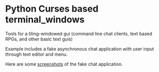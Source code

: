 # Python Curses based terminal_windows
Tools for a tiling-windowed gui (command line chat clients, text based RPGs, and other basic text guis)

Example includes a fake asynchronous chat application with user input through text editor and menu.

Here are some [screenshots](https://github.com/Permafacture/terminal_windows/issues/6) of the fake chat application.
